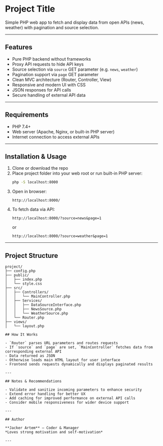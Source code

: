# Project Title

Simple PHP web app to fetch and display data from open APIs (news, weather) with pagination and source selection.

---

## Features

- Pure PHP backend without frameworks  
- Proxy API requests to hide API keys  
- Source selection via `source` GET parameter (e.g. `news`, `weather`)  
- Pagination support via `page` GET parameter  
- Clean MVC architecture (Router, Controller, View)  
- Responsive and modern UI with CSS  
- JSON responses for API calls  
- Secure handling of external API data

---

## Requirements

- PHP 7.4+  
- Web server (Apache, Nginx, or built-in PHP server)  
- Internet connection to access external APIs

---

## Installation & Usage

1. Clone or download the repo  
2. Place project folder into your web root or run built-in PHP server:  
   ```bash
   php -S localhost:8000
   ```  
3. Open in browser:  
   ```
   http://localhost:8000/
   ```  
4. To fetch data via API:  
   ```
   http://localhost:8000/?source=news&page=1
   ```  
   or  
   ```
   http://localhost:8000/?source=weather&page=1
   ```

---

## Project Structure

```
project/
├── config.php
├── public/
│   ├── index.php
│   └── style.css
├── src/
│   ├── Controllers/
│   │   └── MainController.php
│   ├── Services/
│   │   ├── DataSourceInterface.php
│   │   ├── NewsSource.php
│   │   └── WeatherSource.php
│   └── Router.php
├── views/
│   └── layout.php

## How It Works

- `Router` parses URL parameters and routes requests  
- If `source` and `page` are set, `MainController` fetches data from corresponding external API  
- Data returned as JSON  
- Otherwise loads main HTML layout for user interface  
- Frontend sends requests dynamically and displays paginated results  

---

## Notes & Recommendations

- Validate and sanitize incoming parameters to enhance security  
- Extend error handling for better UX  
- Add caching for improved performance on external API calls  
- Consider mobile responsiveness for wider device support  

---

## Author

**Jacker Artem** — Coder & Manager  
*Loves strong motivation and self-motivation*

---

